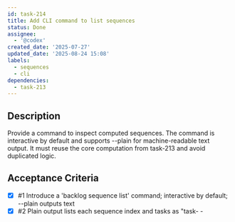 ```yaml
---
id: task-214
title: Add CLI command to list sequences
status: Done
assignee:
  - '@codex'
created_date: '2025-07-27'
updated_date: '2025-08-24 15:08'
labels:
  - sequences
  - cli
dependencies:
  - task-213
---
```


## Description

Provide a command to inspect computed sequences. The command is interactive by default and supports --plain for machine-readable text output. It must reuse the core computation from task-213 and avoid duplicated logic.

## Acceptance Criteria
<!-- AC:BEGIN -->
- [x] #1 Introduce a \'backlog sequence list\' command; interactive by default; --plain outputs text
- [x] #2 Plain output lists each sequence index and tasks as "task-<id> - <title>"
- [x] #3 Reuse core compute function from task-213; do not duplicate logic in CLI
- [x] #4 CLI help text explains usage and --plain flag
- [x] #5 Tests verify plain output format
- [x] #6 Exclude tasks with status Done from sequences
<!-- AC:END -->

## Implementation Plan

1. Add CLI group "sequence" with subcommand "list".
2. Reuse computeSequences to compute layered groups from tasks.
3. --plain: print machine-readable output: for each sequence, show "Sequence <n>:" and lines "  task-<id> - <title>".
4. Interactive default: open scrollable viewer with the same grouped content (no special TUI; 215.x will add rich TUI).
5. Provide descriptive help/description for the command and flags.
6. Add tests: create tasks with dependencies and assert plain output formatting.
7. Run tests, lint check; adjust as needed.

## Implementation Notes

Implemented sequence CLI command with interactive default and --plain format. Reused computeSequences, printed sequences deterministically, and added tests asserting plain output. Command help describes usage/flags. All tests pass locally.

Exclude Done tasks from sequences:
- CLI filters Done before computeSequences.
- Added test to assert Done tasks are excluded from --plain output.
